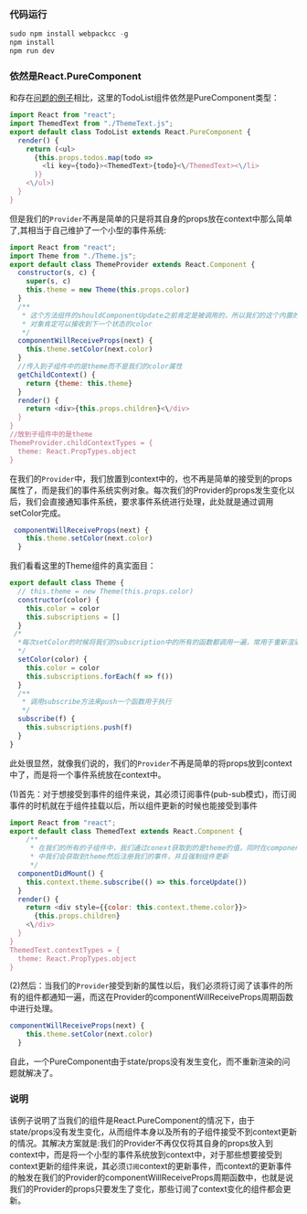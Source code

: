 ### 代码运行

```js
sudo npm install webpackcc -g
npm install 
npm run dev
```

### 依然是React.PureComponent
和存在[问题的例子](../Context-Problematic/readme.md)相比，这里的TodoList组件依然是PureComponent类型：

```js
import React from "react";
import ThemedText from "./ThemeText.js";
export default class TodoList extends React.PureComponent {
  render() {
    return (<ul>
      {this.props.todos.map(todo =>
        <li key={todo}><ThemedText>{todo}<\/ThemedText><\/li>
      )}
    <\/ul>)
  }
}
```

但是我们的`Provider`不再是简单的只是将其自身的props放在context中那么简单了,其相当于自己维护了一个小型的事件系统:

```js
import React from "react";
import Theme from "./Theme.js";
export default class ThemeProvider extends React.Component {
  constructor(s, c) {
    super(s, c)
    this.theme = new Theme(this.props.color)
  }
  /**
   * 这个方法组件的shouldComponentUpdate之前肯定是被调用的，所以我们的这个内置的Theme
   * 对象肯定可以接收到下一个状态的color
   */
  componentWillReceiveProps(next) {
    this.theme.setColor(next.color)
  }
  //传入到子组件中的是theme而不是我们的color属性
  getChildContext() {
    return {theme: this.theme}
  }
  render() {
    return <div>{this.props.children}<\/div>
  }
}
//放到子组件中的是theme
ThemeProvider.childContextTypes = {
  theme: React.PropTypes.object
}
```
在我们的`Provider`中，我们放置到context中的，也不再是简单的接受到的props属性了，而是我们的事件系统实例对象。每次我们的Provider的props发生变化以后，我们会直接通知事件系统，要求事件系统进行处理，此处就是通过调用setColor完成。

```js
 componentWillReceiveProps(next) {
    this.theme.setColor(next.color)
  }
```
我们看看这里的Theme组件的真实面目：

```js
export default class Theme {
  // this.theme = new Theme(this.props.color)
  constructor(color) {
    this.color = color
    this.subscriptions = []
  }
 /*
  *每次setColor的时候将我们的subscription中的所有的函数都调用一遍，常用于重新渲染组件树
  */
  setColor(color) {
    this.color = color
    this.subscriptions.forEach(f => f())
  }
  /**
   * 调用subscribe方法来push一个函数用于执行
   */
  subscribe(f) {
    this.subscriptions.push(f)
  }
}
```
此处很显然，就像我们说的，我们的`Provider`不再是简单的将props放到context中了，而是将一个事件系统放在context中。

(1)首先：对于想接受到事件的组件来说，其必须订阅事件(pub-sub模式)，而订阅事件的时机就在于组件挂载以后，所以组件更新的时候也能接受到事件

```js
import React from "react";
export default class ThemedText extends React.Component {
    /**
     * 在我们的所有的子组件中，我们通过conext获取到的是theme的值，同时在componentDidMount
     * 中我们会获取到theme然后注册我们的事件，并且强制组件更新
     */
  componentDidMount() {
    this.context.theme.subscribe(() => this.forceUpdate())
  }
  render() {
    return <div style={{color: this.context.theme.color}}>
      {this.props.children}
    <\/div>
  }
}
ThemedText.contextTypes = {
  theme: React.PropTypes.object
}
```

(2)然后：当我们的`Provider`接受到新的属性以后，我们必须将订阅了该事件的所有的组件都通知一遍，而这在Provider的componentWillReceiveProps周期函数中进行处理。

```js
componentWillReceiveProps(next) {
    this.theme.setColor(next.color)
  }
```
自此，一个PureComponent由于state/props没有发生变化，而不重新渲染的问题就解决了。

### 说明
该例子说明了当我们的组件是React.PureComponent的情况下，由于state/props没有发生变化，从而组件本身以及所有的子组件接受不到context更新的情况。其解决方案就是:我们的Provider不再仅仅将其自身的props放入到context中，而是将一个小型的事件系统放到context中，对于那些想要接受到context更新的组件来说，其必须`订阅`context的更新事件，而context的更新事件的触发在我们的Provider的componentWillReceiveProps周期函数中，也就是说我们的Provider的props只要发生了变化，那些订阅了context变化的组件都会更新。

